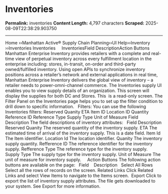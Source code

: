 # Inventories

**Permalink:** inventories
**Content Length:** 4,797 characters
**Scraped:** 2025-08-09T22:38:29.903750

---

Home &rsaquo;&rsaquo;Manhattan Active® Supply Chain Planning&rsaquo;&rsaquo;UI Help&rsaquo;&rsaquo;Inventory ››Inventories Inventories &nbsp; &nbsp; InventoriesField DescriptionAction Buttons Manhattan Enterprise Inventory provides retailers with a complete and real-time view of perpetual inventory across every fulfillment location in the enterprise including: stores, in-transit, on-order and third-party owned/fulfilled inventory. Using open APIs to synchronize inventory positions across a retailer&rsquo;s network and external applications in real time, Manhattan Enterprise Inventory delivers the global view of inventory &ndash; a retailer needs to power-omni-channel commerce. The Inventories supply&nbsp;UI enables you to view supply details of an organization.&nbsp;This screen will display the supplies&nbsp;for both DC and Stores. This&nbsp; is a read-only screen.&nbsp;The Filter Panel on the Inventories page helps you to set up the filter condition to drill down to specific information. &nbsp; Filters:&nbsp;You can use the following Inventories filters: Reserved Quanity ETA Item ID Location ID Quantity Reference ID Reference Type Supply Type Unit of Measure Field Description The field descriptions of inventory attributes: &nbsp; Field Description Reserved Quanity The reserved quantity of the inventory supply. ETA The estimated time of arrival&nbsp;of the inventory supply. This is a date field. Item Id&nbsp; The Item identifier. Location Id The location identifier. Quanity The inventory supply quantity. Refference ID The reference identifier for the inventory supply. Refference Type The&nbsp;reference type for the&nbsp;inventory supply. Supply Type The supply type for the inventory supply. Unit of Measure The unit of measure for inventory supply. &nbsp; &nbsp; Action Buttons The following action buttons are available on the page: &nbsp; Field &nbsp; &nbsp;Description &nbsp; Select All Rows Select all the rows of records on the screen. Related Links Click&nbsp;Related Links&nbsp;and select&nbsp;View Items&nbsp;to navigate to the Items&nbsp;screen.&nbsp; Export Click to export the list of inventory supply attributes. The file gets downloaded to your system. See&nbsp;Export&nbsp;for more information. &nbsp;